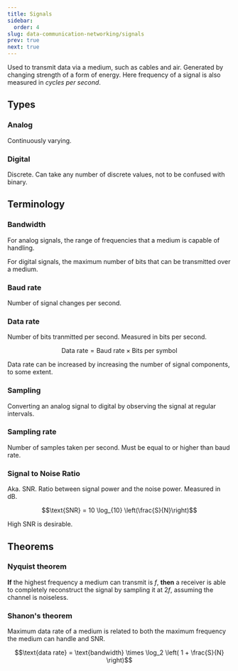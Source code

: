 ```yaml
---
title: Signals
sidebar:
  order: 4
slug: data-communication-networking/signals
prev: true
next: true
---
```


Used to transmit data via a medium, such as cables and air. Generated by changing strength of a form of energy. Here frequency of a signal is also measured in _cycles per second_.

## Types
### Analog

Continuously varying.

### Digital

Discrete. Can take any number of discrete values, not to be confused with binary.

## Terminology

### Bandwidth

For analog signals, the range of frequencies that a medium is capable of handling.

For digital signals, the maximum number of bits that can be transmitted over a medium.

### Baud rate
Number of signal changes per second.

### Data rate

Number of bits tranmitted per second. Measured in bits per second.

```math
\text{Data rate} = \text{Baud rate} \times \text{Bits per symbol}
```

Data rate can be increased by increasing the number of signal components, to some extent.

### Sampling

Converting an analog signal to digital by observing the signal at regular intervals.

### Sampling rate

Number of samples taken per second. Must be equal to or higher than baud rate.

### Signal to Noise Ratio

Aka. SNR. Ratio between signal power and the noise power. Measured in dB.

```math
\text{SNR} = 10 \log_{10} \left(\frac{S}{N}\right)
```

High SNR is desirable.

## Theorems
### Nyquist theorem

**If** the highest frequency a medium can transmit is $f$, **then** a receiver is able to completely reconstruct the signal by sampling it at $2f$, assuming the channel is noiseless.

### Shanon's theorem

Maximum data rate of a medium is related to both the maximum frequency the medium can handle and SNR.

```math
\text{data rate} = \text{bandwidth} \times \log_2 \left( 1 + \frac{S}{N} \right)
```
